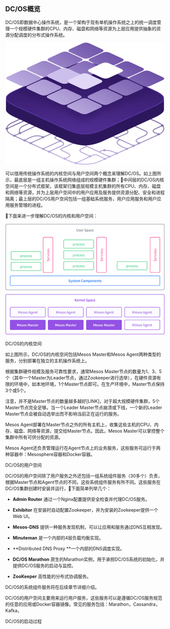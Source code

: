 ## DC\/OS概览

DC\/OS即数据中心操作系统，是一个架构于现有单机操作系统之上的统一调度管理一个规模硬件集群的CPU、内存、磁盘和网络等资源为上层应用提供抽象的资源分配调度的分布式操作系统。

![](/assets/dcos_overview.png)

可以借用传统操作系统的内核空间与用户空间两个概念来理解DC\/OS。如上图所示，最底层是一组主机操作系统网络组成的规模硬件集群；中间层的DC\/OS内核空间是一个分布式框架，该框架归集底层规模主机集群的所有CPU、内存、磁盘和网络等资源，并为上层用户空间中的用户应用及服务提供资源分配、安全和进程隔离；最上层的DC\/OS用户空间包括一组基础系统服务，用户应用服务和用户应用服务管理的进程。

下面来进一步理解DC\/OS的内核和用户空间：

![](/assets/dcos-architecture-100000ft.png)

DC\/OS的内核空间

如上图所示，DC\/OS的内核空间包括Mesos Master和Mesos Agent两种类型的服务，分别部署在独立的主机操作系统上。

根据集群硬件规模及服务可靠性要求，通常Mesos Master节点的数量为1、3、5个（其中一个Master为Leader节点，通过Zookeeper进行选举），在硬件资源有限的环境中，如本地环境，1个Master节点即可。在生产环境中，Master节点保持3个或5个。

注意，并不是Master节点的数量越多越好\[LINK\]，对于超大规模硬件集群，5个Master节点完全足够。当一个Leader Master节点崩溃或下线，一个新的Leader Master节点会被自动选举出而不影响当前正在运行的服务。

Mesos Agent部署在Master节点之外的所有主机上，收集这些主机的CPU、内存、磁盘、网络等资源，提交给Master节点。因此，Mesos Master可以掌控整个集群中所有可供分配的资源。

Mesos Agent还负责管理运行在Agent节点上的业务服务，这些服务可运行于两种容器中：Mesosphere容器和Docker容器。

DC\/OS的用户空间

DC\/OS的用户空间除了用户服务之外还包括一组系统组件服务（30多个）负责，根据Master节点和Agent节点的不同，这些系统组件服务有所不同。这些服务在DC\/OS集群创建时安装并运行，下面简单列举几个：

* **Admin Router** 通过一个Nginx配置提供安全检查并代理DC\/OS服务。

* **Exhibitor** 在安装时自动配置Zookeeper，并为安装的Zookeeper提供一个Web UI。

* **Mesos-DNS** 提供一种服务发现机制，可以让应用和服务通过DNS互相发现。

* **Minuteman** 是一个内部的4层负载均衡实现。

* **Distributed DNS Proxy **一个内部的DNS调度实现。

* **DC\/OS Marathon** 原生的Marathon实例，用于承担DC\/OS系统的初始化，并提供DC\/OS服务的启动与监控。

* **ZooKeeper** 高性能的分布式协调服务。


DC\/OS的系统组件服务将在后续章节详细介绍。

DC\/OS的用户空间主要用来运行用户服务，这些服务可以是遵循DC\/OS服务规范的任意的应用或Docker容器镜像。常见的服务包括：Marathon，Cassandra，Kafka，

DC\/OS的启动过程

